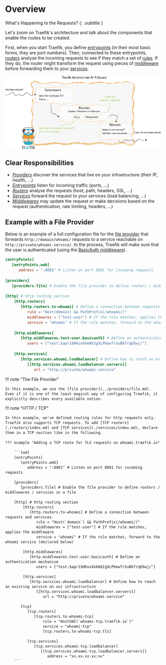 # Overview

What's Happening to the Requests?
{: .subtitle }

Let's zoom on Traefik's architecture and talk about the components that enable the routes to be created.

First, when you start Traefik, you define [entrypoints](../entrypoints) (in their most basic forms, they are port numbers).
Then, connected to these entrypoints, [routers](../routers) analyze the incoming requests to see if they match a set of [rules](../routers#rule).
If they do, the router might transform the request using pieces of [middleware](../middlewares/overview.md) before forwarding them to your [services](./services/index.md).

![Architecture](../assets/img/architecture-overview.png)

## Clear Responsibilities

- [_Providers_](../providers/overview.md) discover the services that live on your infrastructure (their IP, health, ...)
- [_Entrypoints_](./entrypoints.md) listen for incoming traffic (ports, ...)
- [_Routers_](./routers/index.md) analyse the requests (host, path, headers, SSL, ...)
- [_Services_](./services/index.md) forward the request to your services (load balancing, ...)
- [_Middlewares_](../middlewares/overview.md) may update the request or make decisions based on the request (authentication, rate limiting, headers, ...)

## Example with a File Provider

Below is an example of a full configuration file for the [file provider](../providers/file.md) that forwards `http://domain/whoami/` requests to a service reachable on `http://private/whoami-service/`.
In the process, Traefik will make sure that the user is authenticated (using the [BasicAuth middleware](../middlewares/basicauth.md)).

```toml
[entryPoints]
   [entryPoints.web]
      address = ":8081" # Listen on port 8081 for incoming requests

[providers]
   [providers.file] # Enable the file provider to define routers / middlewares / services in a file

[http] # http routing section
    [http.routers]
       [http.routers.to-whoami] # Define a connection between requests and services
          rule = "Host(domain) && PathPrefix(/whoami/)"
          middlewares = ["test-user"] # If the rule matches, applies the middleware
          service = "whoami" # If the rule matches, forward to the whoami service (declared below)

    [http.middlewares]
       [http.middlewares.test-user.basicauth] # Define an authentication mechanism
          users = ["test:$apr1$H6uskkkW$IgXLP6ewTrSuBkTrqE8wj/"]

    [http.services]
       [http.services.whoami.loadbalancer] # Define how to reach an existing service on our infrastructure
          [[http.services.whoami.loadbalancer.servers]]
             url = "http://private/whoami-service"
```

!!! note "The File Provider"

    In this example, we use the [file provider](../providers/file.md).
    Even if it is one of the least magical way of configuring Traefik, it explicitly describes every available notion.

!!! note "HTTP / TCP"

    In this example, we've defined routing rules for http requests only.
    Traefik also supports TCP requests. To add [TCP routers](./routers/index.md) and [TCP services](./services/index.md), declare them in a TCP section like in the following.

    ??? example "Adding a TCP route for TLS requests on whoami.traefik.io"

        ```toml
        [entryPoints]
           [entryPoints.web]
              address = ":8081" # Listen on port 8081 for incoming requests

        [providers]
           [providers.file] # Enable the file provider to define routers / middlewares / services in a file

        [http] # http routing section
            [http.routers]
               [http.routers.to-whoami] # Define a connection between requests and services
                  rule = "Host(`domain`) && PathPrefix(/whoami/)"
                  middlewares = ["test-user"] # If the rule matches, applies the middleware
                  service = "whoami" # If the rule matches, forward to the whoami service (declared below)

            [http.middlewares]
               [http.middlewares.test-user.basicauth] # Define an authentication mechanism
                  users = ["test:$apr1$H6uskkkW$IgXLP6ewTrSuBkTrqE8wj/"]

            [http.services]
               [http.services.whoami.loadbalancer] # Define how to reach an existing service on our infrastructure
                  [[http.services.whoami.loadbalancer.servers]]
                     url = "http://private/whoami-service"

           [tcp]
              [tcp.routers]
                 [tcp.routers.to-whoami-tcp]
                     rule = "HostSNI(`whoami-tcp.traefik.io`)"
                     service = "whoami-tcp"
                     [tcp.routers.to-whoami-tcp.tls]

              [tcp.services]
                 [tcp.services.whoami-tcp.loadbalancer]
                    [[tcp.services.whoami-tcp.loadbalancer.servers]]
                       address = "xx.xx.xx.xx:xx"
        ```
